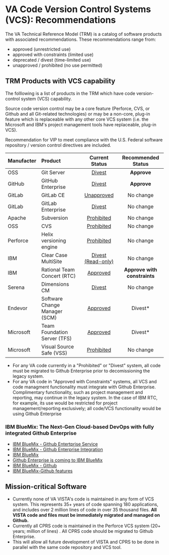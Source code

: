 # VA Code Version Control Systems (VCS):  Recommendations

The VA Technical Reference Model (TRM) is a catalog of software products with associated recommendations.  These recommendations range from: 
* approved (unrestricted use)
* approved with constraints (limited use)
* deprecated / divest (time-limited use) 
* unapproved /  prohibited (no use permitted)

## TRM Products with VCS capability
The folllowing is a list of products in the TRM which have code version-control system  (VCS) capability.

Source code version control may be a core feature (Perforce, CVS, or Github and all Git-related technologies) or may be a non-core, plug-in feature which is replaceable with any other core VCS system (i.e. the Microsoft and IBM's project management tools have replaceable, plug-in VCS).

Recommendation for VIP to meet compliance with the U.S. Federal software repository / version control directives are included.

| Manufacter | Product  | Current <br> Status |Recommended<br> Status |
|:------- |:------- |:------:|:-------:|
| OSS | Git Server | [Divest](http://www.va.gov/TRM/ToolPage.asp?tid=6396) | __Approve__ |
| GitHub | GitHub Enterprise | [Divest](http://www.va.gov/TRM/ToolPage.asp?tid=9533#) | __Approve__ |
| GitLab | GitLab CE | [Unapproved](http://www.va.gov/TRM/ToolPage.asp?tid=9580) | No change  |
| GitLab | GitLab Enterprise | [Divest](http://www.va.gov/TRM/ToolPage.asp?tid=9463#) | No change|
| Apache | Subversion | [Prohibited](http://www.va.gov/TRM/ToolPage.asp?tid=6573) | No change |
| OSS | CVS | [Prohibited](http://www.va.gov/TRM/ToolPage.asp?tid=194) | No change |
| Perforce | Helix versioning engine | [Prohibited](http://www.va.gov/TRM/ToolPage.asp?tid=268) | No change | 
| IBM | Clear Case MultiSite | [Divest (Read-only)](http://www.va.gov/TRM/ToolPage.asp?tid=39#) | No change | 
| IBM | Rational Team Concert (RTC) | [Approved](http://www.va.gov/TRM/ToolPage.asp?tid=5085#) |   __Approve with constraints__|
| Serena | Dimensions CM | [Divest](http://www.va.gov/TRM/ToolPage.asp?tid=5136#) | No change |
| Endevor | Software Change Manager (SCM) | [Approved](http://www.va.gov/TRM/ToolPage.asp?tid=9481#) |  Divest* |
| Microsoft | Team Foundation Server (TFS) | [Approved](http://www.va.gov/TRM/ToolPage.asp?tid=5668#) | Divest* |
| Microsoft | Visual Source Safe (VSS) | [Prohibited](http://www.va.gov/TRM/ToolPage.asp?tid=5669) | No change |


* For any VA code currently in a "Prohibited" or "Divest" system, all code must be migrated to Github Enterprise prior to decomissioning the legacy system.
* For any VA code in "Approved with Constraints" systems,  all VCS and code managment functionality must integrate with Github Enterprise. Complimentary functionality, such as project management and reporting, may continue in the legacy system. In the case of IBM RTC, for example, its use would be restricted for project management/reporting exclusively; all code/VCS functionality would be using Github Enterprise


### IBM BlueMix: The Next-Gen Cloud-based DevOps with fully integrated Github Enterprise
* [IBM BlueMix - Github Entertprise Service](https://developer.ibm.com/bluemix/2016/02/22/github-enterprise-service)
* [IBM BlueMix - Github Enterprise Integration](https://developer.ibm.com/bluemix/2016/06/16/github-enterprise-hosted-service-on-bluemix)
* [IBM BlueMix](https://github.com/IBM-Bluemix)
* [Github Enterprise is coming to IBM BlueMix](http://www.infoworld.com/article/3036123/application-development/github-enterprise-is-coming-to-ibms-bluemix.html)
* [IBM BlueMix - Github](https://hub.jazz.net/docs/git)
* [IBM BlueMix-Github features](https://hub.jazz.net/features)


## Mission-critical Software
* Currently none of VA VISTA's code is maintained in any form of VCS system. This represents 35+ years of code spanning 180 applications, and includes over 2 million lines of code in over 35 thousand files. __All VISTA code and files must be immediately migrated and managed on Github.__
* Currently all CPRS code is maintained in the Perforce VCS system (20+ years; million of lines) . All CPRS code should be migrated to Github Enterprise.
* This will allow all future development of VISTA and CPRS to be done in parallel with the same code repository and VCS tool.



